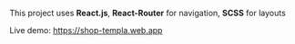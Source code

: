 This project uses **React.js**, **React-Router** for navigation, **SCSS** for layouts

Live demo: https://shop-templa.web.app
